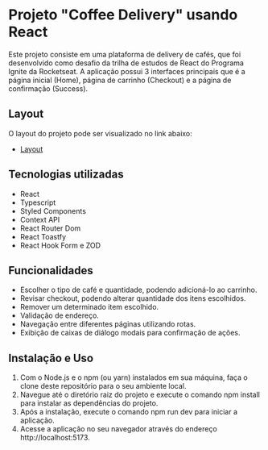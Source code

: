 # Projeto "Coffee Delivery" usando React
Este projeto consiste em uma plataforma de delivery de cafés, que foi desenvolvido como desafio da trilha de estudos de React do Programa Ignite da Rocketseat. A aplicação possui 3 interfaces principais que é a página inicial (Home), página de carrinho (Checkout) e a página de confirmação (Success).

## Layout

O layout do projeto pode ser visualizado no link abaixo:

- [Layout](https://www.figma.com/file/BlG8cH16ha8HDTKNb4Seyr/Coffee-Delivery-(Copy)?type=design&node-id=0%3A1&t=VxbhDcWDaclFBk6g-1)

## Tecnologias utilizadas
- React
- Typescript
- Styled Components
- Context API
- React Router Dom
- React Toastfy
- React Hook Form e ZOD

## Funcionalidades
- Escolher o tipo de café e quantidade, podendo adicioná-lo ao carrinho.
- Revisar checkout, podendo alterar quantidade dos itens escolhidos.
- Remover um determinado item escolhido.
- Validação de endereço.
- Navegação entre diferentes páginas utilizando rotas.
- Exibição de caixas de diálogo modais para confirmação de ações.

## Instalação e Uso
1. Com o Node.js e o npm (ou yarn) instalados em sua máquina, faça o clone deste repositório para o seu ambiente local.
2. Navegue até o diretório raiz do projeto e execute o comando npm install para instalar as dependências do projeto.
3. Após a instalação, execute o comando npm run dev para iniciar a aplicação.
4. Acesse a aplicação no seu navegador através do endereço http://localhost:5173.
